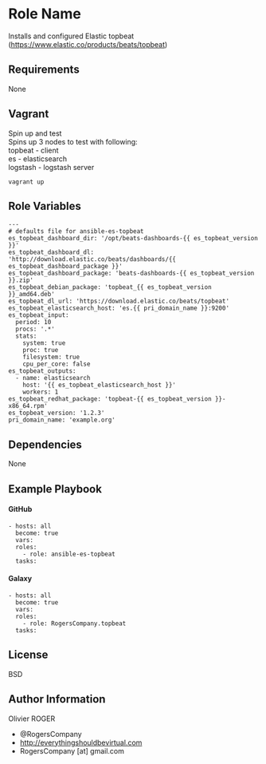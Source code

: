 Role Name
=========

Installs and configured Elastic topbeat (https://www.elastic.co/products/beats/topbeat)

Requirements
------------

None

Vagrant
-------
Spin up and test  
Spins up 3 nodes to test with following:  
topbeat  - client  
es  - elasticsearch  
logstash  - logstash server  
````
vagrant up
````

Role Variables
--------------

````
---
# defaults file for ansible-es-topbeat
es_topbeat_dashboard_dir: '/opt/beats-dashboards-{{ es_topbeat_version }}'
es_topbeat_dashboard_dl: 'http://download.elastic.co/beats/dashboards/{{ es_topbeat_dashboard_package }}'
es_topbeat_dashboard_package: 'beats-dashboards-{{ es_topbeat_version }}.zip'
es_topbeat_debian_package: 'topbeat_{{ es_topbeat_version }}_amd64.deb'
es_topbeat_dl_url: 'https://download.elastic.co/beats/topbeat'
es_topbeat_elasticsearch_host: 'es.{{ pri_domain_name }}:9200'
es_topbeat_input:
  period: 10
  procs: '.*'
  stats:
    system: true
    proc: true
    filesystem: true
    cpu_per_core: false
es_topbeat_outputs:
  - name: elasticsearch
    host: '{{ es_topbeat_elasticsearch_host }}'
    workers: 1
es_topbeat_redhat_package: 'topbeat-{{ es_topbeat_version }}-x86_64.rpm'
es_topbeat_version: '1.2.3'
pri_domain_name: 'example.org'
````

Dependencies
------------

None

Example Playbook
----------------

#### GitHub
````
- hosts: all
  become: true
  vars:
  roles:
    - role: ansible-es-topbeat
  tasks:
````
#### Galaxy
````
- hosts: all
  become: true
  vars:
  roles:
    - role: RogersCompany.topbeat
  tasks:
````

License
-------

BSD

Author Information
------------------

Olivier ROGER
- @RogersCompany
- http://everythingshouldbevirtual.com
- RogersCompany [at] gmail.com
